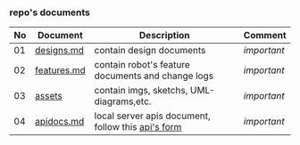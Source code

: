### repo's documents

|No|Document|Description|Comment|
|---|---|---|---|
|01|[designs.md](/docs/designs.md)|contain design documents|*important*|
|02|[features.md](/docs/features.md)|contain robot's feature documents and change logs|*important*|
|03|[assets](/docs/assets)|contain imgs, sketchs, UML-diagrams,etc.|*important*|
|04|[apidocs.md](/docs/apidocs.md)|local server apis document, follow this [api's form](/docs/api.md)|*important*|

